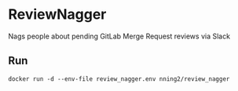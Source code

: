 # ReviewNagger

Nags people about pending GitLab Merge Request reviews via Slack

## Run

    docker run -d --env-file review_nagger.env nning2/review_nagger
